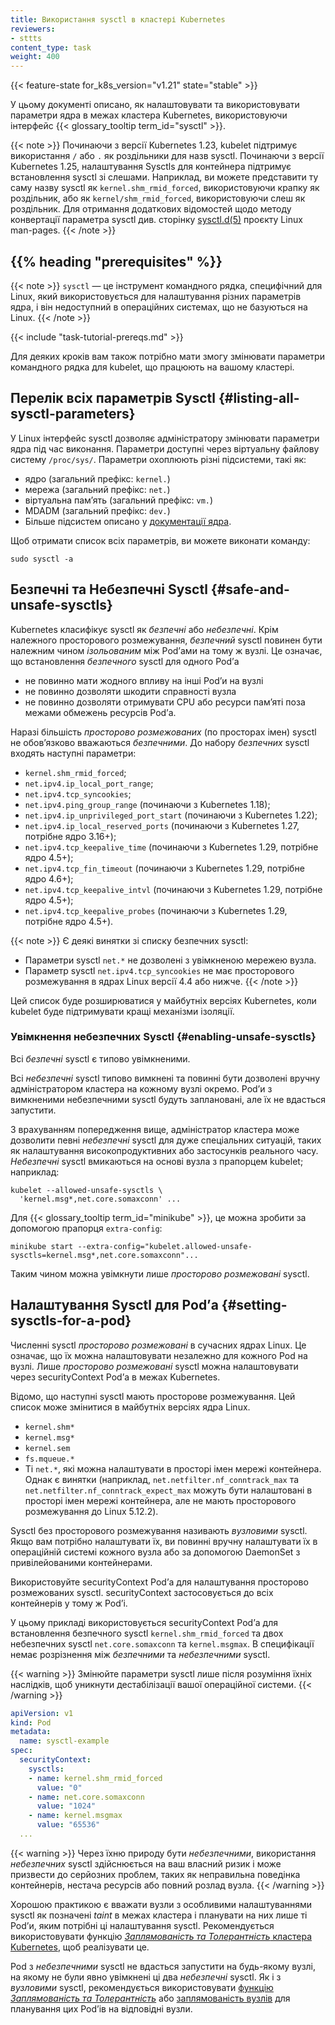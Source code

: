```yaml
---
title: Використання sysctl в кластері Kubernetes
reviewers:
- sttts
content_type: task
weight: 400
---
```


<!-- overview -->

{{< feature-state for_k8s_version="v1.21" state="stable" >}}

У цьому документі описано, як налаштовувати та використовувати параметри ядра в межах кластера Kubernetes, використовуючи інтерфейс {{< glossary_tooltip term_id="sysctl" >}}.

{{< note >}}
Починаючи з версії Kubernetes 1.23, kubelet підтримує використання `/` або `.` як роздільники для назв sysctl. Починаючи з версії Kubernetes 1.25, налаштування Sysctls для контейнера підтримує встановлення sysctl зі слешами. Наприклад, ви можете представити ту саму назву sysctl як `kernel.shm_rmid_forced`, використовуючи крапку як роздільник, або як `kernel/shm_rmid_forced`, використовуючи слеш як роздільник. Для отримання додаткових відомостей щодо методу конвертації параметра sysctl див. сторінку [sysctl.d(5)](https://man7.org/linux/man-pages/man5/sysctl.d.5.html) проєкту Linux man-pages.
{{< /note >}}

## {{% heading "prerequisites" %}}

{{< note >}}
`sysctl` — це інструмент командного рядка, специфічний для Linux, який використовується для налаштування різних параметрів ядра, і він недоступний в операційних системах, що не базуються на Linux.
{{< /note >}}

{{< include "task-tutorial-prereqs.md" >}}

Для деяких кроків вам також потрібно мати змогу змінювати параметри командного рядка для kubelet, що працюють на вашому кластері.

<!-- steps -->

## Перелік всіх параметрів Sysctl {#listing-all-sysctl-parameters}

У Linux інтерфейс sysctl дозволяє адміністратору змінювати параметри ядра під час виконання. Параметри доступні через віртуальну файлову систему `/proc/sys/`. Параметри охоплюють різні підсистеми, такі як:

- ядро (загальний префікс: `kernel.`)
- мережа (загальний префікс: `net.`)
- віртуальна памʼять (загальний префікс: `vm.`)
- MDADM (загальний префікс: `dev.`)
- Більше підсистем описано у [документації ядра](https://www.kernel.org/doc/Documentation/sysctl/README).

Щоб отримати список всіх параметрів, ви можете виконати команду:

```shell
sudo sysctl -a
```

## Безпечні та Небезпечні Sysctl {#safe-and-unsafe-sysctls}

Kubernetes класифікує sysctl як _безпечні_ або _небезпечні_. Крім належного просторового розмежування, _безпечний_ sysctl повинен бути належним чином _ізольованим_ між Podʼами на тому ж вузлі. Це означає, що встановлення _безпечного_ sysctl для одного Podʼа

- не повинно мати жодного впливу на інші Podʼи на вузлі
- не повинно дозволяти шкодити справності вузла
- не повинно дозволяти отримувати CPU або ресурси памʼяті поза межами обмежень ресурсів Podʼа.

Наразі більшість _просторово розмежованих_ (по просторах імен) sysctl не обовʼязково вважаються _безпечними_. До набору _безпечних_ sysctl входять наступні параметри:

- `kernel.shm_rmid_forced`;
- `net.ipv4.ip_local_port_range`;
- `net.ipv4.tcp_syncookies`;
- `net.ipv4.ping_group_range` (починаючи з Kubernetes 1.18);
- `net.ipv4.ip_unprivileged_port_start` (починаючи з Kubernetes 1.22);
- `net.ipv4.ip_local_reserved_ports` (починаючи з Kubernetes 1.27, потрібне ядро 3.16+);
- `net.ipv4.tcp_keepalive_time` (починаючи з Kubernetes 1.29, потрібне ядро 4.5+);
- `net.ipv4.tcp_fin_timeout` (починаючи з Kubernetes 1.29, потрібне ядро 4.6+);
- `net.ipv4.tcp_keepalive_intvl` (починаючи з Kubernetes 1.29, потрібне ядро 4.5+);
- `net.ipv4.tcp_keepalive_probes` (починаючи з Kubernetes 1.29, потрібне ядро 4.5+).

{{< note >}}
Є деякі винятки зі списку безпечних sysctl:

- Параметри sysctl `net.*` не дозволені з увімкненою мережею вузла.
- Параметр sysctl `net.ipv4.tcp_syncookies` не має просторового розмежування в ядрах Linux версії 4.4 або нижче.
{{< /note >}}

Цей список буде розширюватися у майбутніх версіях Kubernetes, коли kubelet буде підтримувати кращі механізми ізоляції.

### Увімкнення небезпечних Sysctl {#enabling-unsafe-sysctls}

Всі _безпечні_ sysctl є типово увімкненими.

Всі _небезпечні_ sysctl типово вимкнені та повинні бути дозволені вручну адміністратором кластера на кожному вузлі окремо. Podʼи з вимкненими небезпечними sysctl будуть заплановані, але їх не вдасться запустити.

З врахуванням попередження вище, адміністратор кластера може дозволити певні _небезпечні_ sysctl для дуже спеціальних ситуацій, таких як налаштування високопродуктивних або застосунків реального часу. _Небезпечні_ sysctl вмикаються на основі вузла з прапорцем kubelet; наприклад:

```shell
kubelet --allowed-unsafe-sysctls \
  'kernel.msg*,net.core.somaxconn' ...
```

Для {{< glossary_tooltip term_id="minikube" >}}, це можна зробити за допомогою прапорця `extra-config`:

```shell
minikube start --extra-config="kubelet.allowed-unsafe-sysctls=kernel.msg*,net.core.somaxconn"...
```

Таким чином можна увімкнути лише _просторово розмежовані_ sysctl.

## Налаштування Sysctl для Podʼа {#setting-sysctls-for-a-pod}

Численні sysctl _просторово розмежовані_ в сучасних ядрах Linux. Це означає, що їх можна налаштовувати незалежно для кожного Pod на вузлі. Лише _просторово розмежовані_ sysctl можна налаштовувати через securityContext Podʼа в межах Kubernetes.

Відомо, що наступні sysctl мають просторове розмежування. Цей список може змінитися в майбутніх версіях ядра Linux.

- `kernel.shm*`
- `kernel.msg*`
- `kernel.sem`
- `fs.mqueue.*`
- Ті `net.*`, які можна налаштувати в просторі імен мережі контейнера. Однак є винятки (наприклад, `net.netfilter.nf_conntrack_max` та `net.netfilter.nf_conntrack_expect_max` можуть бути налаштовані в просторі імен мережі контейнера, але не мають просторового розмежування до Linux 5.12.2).

Sysctl без просторового розмежування називають _вузловими_ sysctl. Якщо вам потрібно налаштувати їх, ви повинні вручну налаштувати їх в операційній системі кожного вузла або за допомогою DaemonSet з привілейованими контейнерами.

Використовуйте securityContext Podʼа для налаштування просторово розмежованих sysctl. securityContext застосовується до всіх контейнерів у тому ж Podʼі.

У цьому прикладі використовується securityContext Podʼа для встановлення безпечного sysctl `kernel.shm_rmid_forced` та двох небезпечних sysctl `net.core.somaxconn` та `kernel.msgmax`. В специфікації немає розрізнення між _безпечними_ та _небезпечними_ sysctl.

{{< warning >}}
Змінюйте параметри sysctl лише після розуміння їхніх наслідків, щоб уникнути дестабілізації вашої операційної системи.
{{< /warning >}}

```yaml
apiVersion: v1
kind: Pod
metadata:
  name: sysctl-example
spec:
  securityContext:
    sysctls:
    - name: kernel.shm_rmid_forced
      value: "0"
    - name: net.core.somaxconn
      value: "1024"
    - name: kernel.msgmax
      value: "65536"
  ...
```

<!-- discussion -->

{{< warning >}}
Через їхню природу бути _небезпечними_, використання _небезпечних_ sysctl здійснюється на ваш власний ризик і може призвести до серйозних проблем, таких як неправильна поведінка контейнерів, нестача ресурсів або повний розлад вузла.
{{< /warning >}}

Хорошою практикою є вважати вузли з особливими налаштуваннями sysctl як позначені _taint_ в межах кластера і планувати на них лише ті Podʼи, яким потрібні ці налаштування sysctl. Рекомендується використовувати функцію [_Заплямованість та Толерантність_ кластера Kubernetes](/docs/reference/generated/kubectl/kubectl-commands/#taint), щоб реалізувати це.

Pod з _небезпечними_ sysctl не вдасться запустити на будь-якому вузлі, на якому не були явно увімкнені ці два _небезпечні_ sysctl. Як і з _вузловими_ sysctl, рекомендується використовувати [функцію _Заплямованість та Толерантність_](/docs/reference/generated/kubectl/kubectl-commands/#taint) або
[заплямованість вузлів](/docs/concepts/scheduling-eviction/taint-and-toleration/) для планування цих Podʼів на відповідні вузли.

